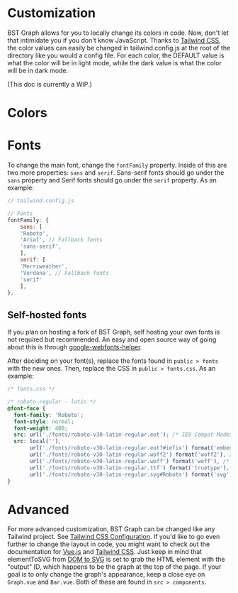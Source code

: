 # Customization

BST Graph allows for you to locally change its colors in  code. Now, don't let that intimidate you if you don't know JavaScript. Thanks to [Tailwind CSS](https://tailwindcss.com/), the color values can easily be changed in tailwind.config.js at the root of the directory like you would a config file. For each color, the DEFAULT value is what the color will be in light mode, while the dark value is what the color will be in dark mode.

(This doc is currently a WIP.)

# Colors

# Fonts

To change the main font, change the `fontFamily` property. Inside of this are two more properties: `sans` and `serif`. Sans-serif fonts should go under the `sans` property and Serif fonts should go under the `serif` property. As an example:

```js
// tailwind.config.js

// Fonts
fontFamily: {
    sans: [
    'Roboto',
    'Arial', // Fallback fonts
    'sans-serif',
    ],
    serif: [
    'Merriweather',
    'Verdana', // Fallback fonts
    'serif'
    ],
},
```

## Self-hosted fonts

If you plan on hosting a fork of BST Graph, self hosting your own fonts is not required but recommended. An easy and open source way of going about this is through [google-webfonts-helper](https://google-webfonts-helper.herokuapp.com/fonts).

After deciding on your font(s), replace the fonts found in `public > fonts` with the new ones. Then, replace the CSS in `public > fonts.css`. As an example:

```css
/* fonts.css */

/* roboto-regular - latin */
@font-face {
  font-family: 'Roboto';
  font-style: normal;
  font-weight: 400;
  src: url('./fonts/roboto-v30-latin-regular.eot'); /* IE9 Compat Modes */
  src: local(''),
       url('./fonts/roboto-v30-latin-regular.eot?#iefix') format('embedded-opentype'), /* IE6-IE8 */
       url('./fonts/roboto-v30-latin-regular.woff2') format('woff2'), /* Super Modern Browsers */
       url('./fonts/roboto-v30-latin-regular.woff') format('woff'), /* Modern Browsers */
       url('./fonts/roboto-v30-latin-regular.ttf') format('truetype'), /* Safari, Android, iOS */
       url('./fonts/roboto-v30-latin-regular.svg#Roboto') format('svg'); /* Legacy iOS */
}
```

# Advanced

For more advanced customization, BST Graph can be changed like any Tailwind project. See [Tailwind CSS Configuration](https://tailwindcss.com/docs/configuration). If you'd like to go even further to change the layout in code, you might want to check out the documentation for [Vue.js](https://vuejs.org/guide/introduction.html) and [Tailwind CSS](https://tailwindcss.com/docs/installation). Just keep in mind that elementToSVG from [DOM to SVG](https://www.npmjs.com/package/dom-to-svg) is set to grab the HTML element with the "output" ID, which happens to be the graph at the top of the page. If your goal is to only change the graph's appearance, keep a close eye on `Graph.vue` and `Bar.vue`. Both of these are found in `src > components`.